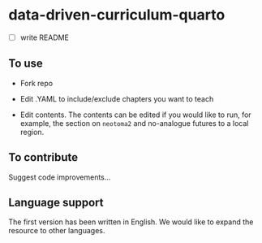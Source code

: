 # data-driven-curriculum-quarto

- [ ] write README

## To use
- Fork repo

- Edit .YAML to include/exclude chapters you want to teach

- Edit contents. The contents can be edited if you would like to run, for example, the section on `neotoma2` and no-analogue futures to a local region.

## To contribute

Suggest code improvements...

## Language support

The first version has been written in English. We would like to expand the resource to other languages.